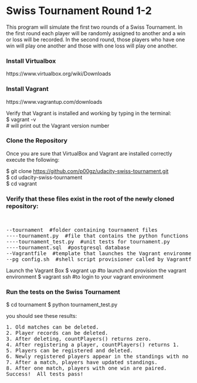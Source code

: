 # Swiss Tournament Round 1-2

This program will simulate the first two rounds of a Swiss Tournament. In the first round
each player will be randomly assigned to another and a win or loss will be recorded. In the second
round, those players who have one win will play one another and those with one loss will play one another. 

<h3>Install Virtualbox</h3>
https://www.virtualbox.org/wiki/Downloads<br>
</p>

<h3>Install Vagrant</h3>
https://www.vagrantup.com/downloads<br>
</p>

<p>
Verify that Vagrant is installed and working by typing in the terminal: <br>
$ vagrant -v<br>
# will print out the Vagrant version number<br>
</p>

<h3>Clone the Repository</h3>
Once you are sure that VirtualBox and Vagrant are installed correctly execute the following:

$ git clone https://github.com/p00gz/udacity-swiss-tournament.git<br>
$ cd udacity-swiss-tournament<br>
$ cd vagrant

<h3>Verify that these files exist in the root of the newly cloned repository:</h3><br>
<pre>
--tournament  #folder containing tournament files
----tournament.py  #file that contains the python functions which unit tests will run on
----tournament_test.py  #unit tests for tournament.py
----tournament.sql  #postgresql database
--Vagrantfile  #template that launches the Vagrant environment
--pg_config.sh  #shell script provisioner called by Vagrantfile that performs some configurations 
</pre

<h3>Launch the Vagrant Box</h3>
$ vagrant up #to launch and provision the vagrant environment
$ vagrant ssh #to login to your vagrant environment

<h3>Run the tests on the Swiss Tournament</h3>
$ cd tournament
$ python tournament_test.py

you should see these results:
<pre>
1. Old matches can be deleted.
2. Player records can be deleted.
3. After deleting, countPlayers() returns zero.
4. After registering a player, countPlayers() returns 1.
5. Players can be registered and deleted.
6. Newly registered players appear in the standings with no matches.
7. After a match, players have updated standings.
8. After one match, players with one win are paired.
Success!  All tests pass!
</pre>
